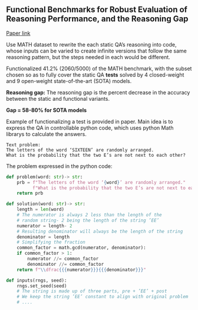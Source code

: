 ## Functional Benchmarks for Robust Evaluation of Reasoning Performance, and the Reasoning Gap

[Paper link](https://arxiv.org/abs/2402.19450)

Use MATH dataset to rewrite the each static QA’s reasoning into code, whose inputs can be varied to create infinite versions that follow the same reasoning pattern, but the steps needed in each would be different. 

Functionalized 41.2% (2060/5000) of the MATH benchmark, with the subset chosen so as to fully cover the static QA **tests** solved by 4 closed-weight and 9 open-weight state-of-the-art (SOTA) models. 

**Reasoning gap:** The reasoning gap is the percent decrease in the accuracy between the static and functional variants.

**Gap = 58-80% for SOTA models**

Example of functionalizing a test is provided in paper. Main idea is to express the QA in controllable python code, which uses python Math librarys to calculate the answers.


 ```
Text problem:
 The letters of the word ‘SIXTEEN’ are randomly arranged.
 What is the probability that the two E’s are not next to each other?
```

The problem expressed in the python code:

```Python
def problem(word: str)-> str:
    prb = f"The letters of the word ‘{word}’ are randomly arranged."
          f"What is the probability that the two E’s are not next to each other?"
    return prb

def solution(word: str)-> str:
    length = len(word)
    # The numerator is always 2 less than the length of the
    # random string- 2 being the length of the string ’EE’
    numerator = length- 2
    # Resulting denominator will always be the length of the string
    denominator = length
    # Simplifying the fraction
    common_factor = math.gcd(numerator, denominator):
    if common_factor > 1:
        numerator //= common_factor
        denominator //= common_factor
    return f"\\dfrac{{{numerator}}}{{{denominator}}}"

def inputs(rngs, seed):
    rngs.set_seed(seed)
    # The string is made up of three parts, pre + ’EE’ + post
    # We keep the string ’EE’ constant to align with original problem
    # ....
```
